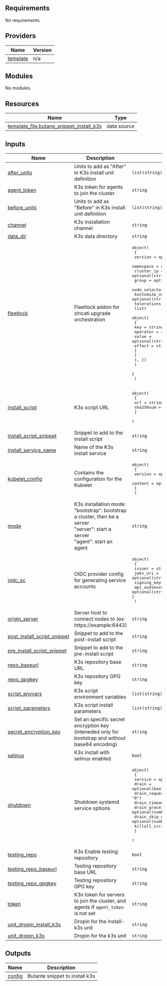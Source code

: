 <!-- BEGIN_TF_DOCS -->
## Requirements

No requirements.

## Providers

| Name | Version |
|------|---------|
| <a name="provider_template"></a> [template](#provider\_template) | n/a |

## Modules

No modules.

## Resources

| Name | Type |
|------|------|
| [template_file.butane_snippet_install_k3s](https://registry.terraform.io/providers/hashicorp/template/latest/docs/data-sources/file) | data source |

## Inputs

| Name | Description | Type | Default | Required |
|------|-------------|------|---------|:--------:|
| <a name="input_after_units"></a> [after\_units](#input\_after\_units) | Units to add as "After" in K3s install unit definition | `list(string)` | `[]` | no |
| <a name="input_agent_token"></a> [agent\_token](#input\_agent\_token) | K3s token for agents to join the cluster | `string` | `""` | no |
| <a name="input_before_units"></a> [before\_units](#input\_before\_units) | Units to add as "Before" in K3s install unit definition | `list(string)` | `[]` | no |
| <a name="input_channel"></a> [channel](#input\_channel) | K3s installation channel | `string` | `"stable"` | no |
| <a name="input_data_dir"></a> [data\_dir](#input\_data\_dir) | K3s data directory | `string` | `"/var/lib/rancher/k3s"` | no |
| <a name="input_fleetlock"></a> [fleetlock](#input\_fleetlock) | Fleetlock addon for zincati upgrade orchestration | <pre>object(<br>    {<br>      version           = optional(string, "v0.4.0")<br>      namespace         = optional(string, "fleetlock")<br>      cluster_ip        = optional(string, "10.43.0.15")<br>      group             = optional(string)<br>      node_selectors    = optional(list(map(string)), [])<br>      kustomize_version = optional(string, "5.4.2")<br>      tolerations = optional(<br>        list(<br>          object(<br>            {<br>              key      = string<br>              operator = string<br>              value    = optional(string)<br>              effect   = string<br>            }<br>          )<br>        ), []<br>      )<br>    }<br>  )</pre> | `null` | no |
| <a name="input_install_script"></a> [install\_script](#input\_install\_script) | K3s script URL | <pre>object(<br>    {<br>      url       = string<br>      sha256sum = string<br>    }<br>  )</pre> | <pre>{<br>  "sha256sum": "3ce239d57d43b2d836d2b561043433e6decae8b9dc41f5d13908c0fafb0340cd",<br>  "url": "https://raw.githubusercontent.com/k3s-io/k3s/b4b156d9d14eeb475e789718b3a6b78aba00019e/install.sh"<br>}</pre> | no |
| <a name="input_install_script_snippet"></a> [install\_script\_snippet](#input\_install\_script\_snippet) | Snippet to add to the install script | `string` | `""` | no |
| <a name="input_install_service_name"></a> [install\_service\_name](#input\_install\_service\_name) | Name of the K3s install service | `string` | `"install-k3s.service"` | no |
| <a name="input_kubelet_config"></a> [kubelet\_config](#input\_kubelet\_config) | Contains the configuration for the Kubelet | <pre>object(<br>    {<br>      version = optional(string, "v1beta1")<br>      content = optional(string, "")<br>    }<br>  )</pre> | <pre>{<br>  "content": "",<br>  "version": "v1beta1"<br>}</pre> | no |
| <a name="input_mode"></a> [mode](#input\_mode) | K3s installation mode:<br>"bootstrap": bootstrap a cluster, then be a server<br>"server": start a server<br>"agent": start an agent | `string` | `"bootstrap"` | no |
| <a name="input_oidc_sc"></a> [oidc\_sc](#input\_oidc\_sc) | OIDC provider config for generating service accounts | <pre>object(<br>    {<br>      issuer        = string<br>      jwks_uri      = optional(string, "")<br>      signing_key   = string<br>      api_audiences = optional(string, "https://kubernetes.default.svc.cluster.local,k3s")<br>    }<br>  )</pre> | `null` | no |
| <a name="input_origin_server"></a> [origin\_server](#input\_origin\_server) | Server host to connect nodes to (ex: https://example:6443) | `string` | `""` | no |
| <a name="input_post_install_script_snippet"></a> [post\_install\_script\_snippet](#input\_post\_install\_script\_snippet) | Snippet to add to the post-install script | `string` | `""` | no |
| <a name="input_pre_install_script_snippet"></a> [pre\_install\_script\_snippet](#input\_pre\_install\_script\_snippet) | Snippet to add to the pre-install script | `string` | `""` | no |
| <a name="input_repo_baseurl"></a> [repo\_baseurl](#input\_repo\_baseurl) | K3s repository base URL | `string` | `"https://rpm.rancher.io/k3s/stable/common/coreos/noarch/"` | no |
| <a name="input_repo_gpgkey"></a> [repo\_gpgkey](#input\_repo\_gpgkey) | K3s repository GPG key | `string` | `"https://rpm.rancher.io/public.key"` | no |
| <a name="input_script_envvars"></a> [script\_envvars](#input\_script\_envvars) | K3s script environment variables | `list(string)` | `[]` | no |
| <a name="input_script_parameters"></a> [script\_parameters](#input\_script\_parameters) | K3s script install parameters | `list(string)` | `[]` | no |
| <a name="input_secret_encryption_key"></a> [secret\_encryption\_key](#input\_secret\_encryption\_key) | Set an specific secret encryption key (inteneded only for bootstrap and without base64 encoding) | `string` | `""` | no |
| <a name="input_selinux"></a> [selinux](#input\_selinux) | K3s install with selinux enabled | `bool` | `true` | no |
| <a name="input_shutdown"></a> [shutdown](#input\_shutdown) | Shutdown systemd service options | <pre>object(<br>    {<br>      service                            = optional(bool, true)<br>      drain                              = optional(bool, true)<br>      drain_request_timeout              = optional(string, "0")<br>      drain_timeout                      = optional(string, "0")<br>      drain_grace_period                 = optional(number, -1)<br>      drain_skip_wait_for_delete_timeout = optional(number, 0)<br>      killall_script                     = optional(bool, true)<br>    }<br>  )</pre> | <pre>{<br>  "drain": true,<br>  "drain_grace_period": -1,<br>  "drain_request_timeout": "0",<br>  "drain_skip_wait_for_delete_timeout": 0,<br>  "drain_timeout": "0",<br>  "killall_script": true,<br>  "service": true<br>}</pre> | no |
| <a name="input_testing_repo"></a> [testing\_repo](#input\_testing\_repo) | K3s Enable testing repository | `bool` | `false` | no |
| <a name="input_testing_repo_baseurl"></a> [testing\_repo\_baseurl](#input\_testing\_repo\_baseurl) | Testing repository base URL | `string` | `"https://rpm-testing.rancher.io/k3s/testing/common/coreos/noarch/"` | no |
| <a name="input_testing_repo_gpgkey"></a> [testing\_repo\_gpgkey](#input\_testing\_repo\_gpgkey) | Testing repository GPG key | `string` | `"https://rpm-testing.rancher.io/public.key"` | no |
| <a name="input_token"></a> [token](#input\_token) | K3s token for servers to join the cluster, and agents if `agent_token` is not set | `string` | `""` | no |
| <a name="input_unit_dropin_install_k3s"></a> [unit\_dropin\_install\_k3s](#input\_unit\_dropin\_install\_k3s) | Dropin for the install-k3s unit | `string` | `""` | no |
| <a name="input_unit_dropin_k3s"></a> [unit\_dropin\_k3s](#input\_unit\_dropin\_k3s) | Dropin for the k3s unit | `string` | `""` | no |

## Outputs

| Name | Description |
|------|-------------|
| <a name="output_config"></a> [config](#output\_config) | Butante snippet to install k3s |
<!-- END_TF_DOCS -->
